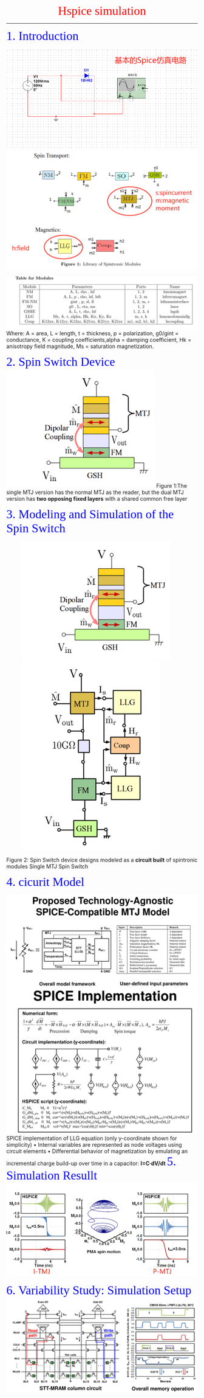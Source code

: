 <center><font color=red size=6 face="Times New Roman">  Hspice simulation</font></center><hr/>
<font color=blue size=6 face="华文中宋">1. Introduction</font>

![](img/2020-04-06-19-59-46.png)
![](img/2020-04-06-19-20-53.png)
  
<!-- <ul>
<li><b>Non-Magnet (NM)</b>: Any material without any special magnetic properties, e.g. Cu, Si etc. This
module can be modeled using “spin diffusion theory”.
<li><b>Ferromagnet (FM)</b>: A magnetic material e.g. CoFe, NiMn (also called Permalloy) etc. This module
is modeled using spin diffusion theory.
<li> <b>Magnetic Tunnel Junction (MTJ)</b>: A composite device made of two magnets separated by a thin
tunneling oxide layer. This device requires a modle of its own because it cannot be broken down into simpler pieces using conventional circuit theories. The modules requires quantum transport theory(NEGF) for accurate modeling.
<li><<b>Magnet-Dynamics Solver (LLG)</b>: This module captures the dynamics of the magnetization of
thin film magnets. This modules, in contrast with the above modules, captures phenomena/behavior
rather than a physical sturcture in itself. The modules solves the Landau-Lifshitz-Gilbert Eqn in a
single-domain approximation, which is reasonably valid for magnet dimensions of the size encountered
in typical spintronic applications.
<li><b>Magnetic Coupling (Coup)</b>: A module used to capture the magnetic field/coupling between two
magnets/domains, e.g. in Spin Switch model it is used to model dipolar coupling between an FM and
an MTJ.
<li><b>Giant Spin Hall Effect (GSHE)</b>: A metallic material showing the Giant Spin Hall Effect, e.g. Pt,
Ta, W etc. This is modeled using spin diffusion equation.
</ul> -->

![](img/2020-04-06-19-27-06.png)
Where:
A = area, L = length, t = thickness, p = polarization, g0/gint = conductance, K = coupling coefficients,alpha = damping coefficient, Hk = anisotropy field magnitude, Ms = saturation magnetization.

<font color=blue size=6 face="华文中宋">2. Spin Switch Device</font>
![](img/2020-04-06-19-33-12.png)
Figure 1:The single MTJ version has the normal MTJ as the reader, but the dual MTJ version has **two opposing fixed layers** with a shared common free layer

<font color=blue size=6 face="华文中宋">3. Modeling and Simulation of the Spin Switch</font>
<figure class="half">
    <img src="img/2020-04-06-19-33-12.png">
    <img src="img/2020-04-06-19-35-28.png">
   
</figure>

Figure 2: Spin Switch device designs modeled as a **circuit built** of spintronic modules  Single MTJ Spin Switch


<font color=blue size=6 face="华文中宋">4. cicurit Model</font>

<!-- ![](img/2020-04-06-19-47-31.png)
![](img/2020-04-06-19-51-23.png) -->

![](img/2020-04-08-23-48-10.png)
![](img/2020-04-08-23-48-42.png)
SPICE implementation of LLG equation (only y-coordinate shown for simplicity)
• Internal variables are represented as node voltages using circuit elements
• Differential behavior of magnetization by emulating an incremental charge build-up over time in a capacitor: **I=C∙dV/dt**
<font color=blue size=6 face="华文中宋">5. Simulation Resullt</font>
![](img/2020-04-08-23-50-11.png)
<!-- ![](img/2020-04-06-19-54-11.png) -->

<font color=blue size=6 face="华文中宋">6. Variability Study: Simulation Setup</font>
![](img/2020-04-08-23-55-02.png)  
